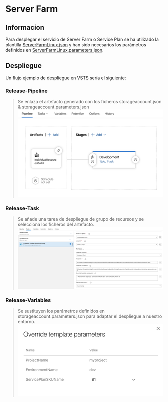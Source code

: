 # Server Farm

## Informacion
Para desplegar el servicio de Server Farm o Service Plan  se ha utilizado la plantilla [ServerFarmLinux.json](ServerFarmLinux.json) y han sido necesarios los parámetros definidos en [ServerFarmLinux.parameters.json](ServerFarmLinux.parameters.json).


## Despliegue
Un flujo ejemplo de despliegue en VSTS sería el siguiente:


### Release-Pipeline
>Se enlaza el artefacto generado con los ficheros storageaccount.json & storageaccount.parameters.json
>![Imagen de Pipeline](Images/Release-Pipeline.png)

### Release-Task
>Se añade una tarea de despliegue de grupo de recursos y se selecciona los ficheros del artefacto.
>![Imagen de Task](Images/Release-Task.png)

### Release-Variables
>Se sustituyen los parámetros definidos en storageaccount.parameters.json para adaptar el despliegue a nuestro entorno.
>![Imagen de Variables](Images/Release-Variables.png)

